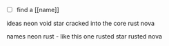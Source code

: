 - [ ] find a [[name]]

ideas
	neon
	void
	star
	cracked
	into the
	core
	rust
	nova


names
	neon rust - like this one
	rusted star
	rusted nova
	
